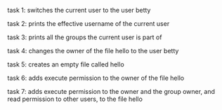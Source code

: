 task 1: switches the current user to the user betty

task 2: prints the effective username of the current user

task 3: prints all the groups the current user is part of

task 4: changes the owner of the file hello to the user betty

task 5: creates an empty file called hello

task 6: adds execute permission to the owner of the file hello

task 7: adds execute permission to the owner and the group owner, and read permission to other users, to the file hello
